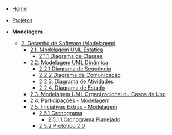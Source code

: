 <!-- docs/_sidebar.md -->

- [Home](/docs)
- [Projetos](/docs/Projeto/Projeto.md)

- **Modelagem**
  - [2. Desenho de Software (Modelagem)](/Modelagem/2.Modelagem.md)
    - [2.1. Modelagem UML Estática](/Modelagem/2.1.ModelagemEstatica.md)
      - [2.1.1 Diagrama de Classes](/Modelagem/2.1.1.DiagramaClasses.md)
    - [2.2. Modelagem UML Dinâmica](/Modelagem/2.2.ModelagemDinamica.md)
      - [2.2.1 Diagrama de Sequência](/Modelagem/2.2.1.DiagramaDeSequencia.md)
      - [2.2.2 Diagrama de Comunicação](/Modelagem/2.2.1.DiagramaDeComunicacao.md)
      - [2.2.3. Diagrama de Atividades](/Modelagem/2.2.3.DiagramaDeAtividades.md)
      - [2.2.4. Diagrama de Estado](/Modelagem/2.2.4.DiagramaEstado.md)
    - [2.3. Modelagem UML Organizacional ou Casos de Uso](/Modelagem/2.3.ModelagemOrganizacionalCasosDeUso.md)
    - [2.4. Participações - Modelagem](/Modelagem/2.4.ParticipacoesModelagem.md)
    - [2.5. Iniciativas Extras - Modelagem](/Modelagem/2.5.IniciativasExtras.md)
      - [2.5.1 Cronograma](/Modelagem/planejamento/2.5.1.cronograma.md)
        - [2.5.1.1 Cronograma Planejado](/Modelagem/planejamento/2.5.1.1CronogramaPlanejado.md)
      - [2.5.2 Protótipo 2.0](/Modelagem/2.5.2.Prototipacao.md)
